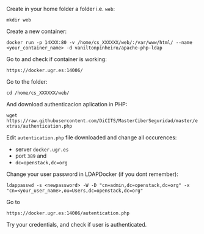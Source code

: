 
Create in your home folder a folder i.e. ```web```:

```mkdir web```

Create a new container:

```docker run -p 14XXX:80 -v /home/cs_XXXXXX/web/:/var/www/html/ --name <your_container_name> -d vaniltonpinheiro/apache-php-ldap```

Go to and check if container is working:

```https://docker.ugr.es:14006/```



Go to the folder:

```cd /home/cs_XXXXXX/web/```

And download authenticacion aplication in PHP:

```wget https://raw.githubusercontent.com/DiCITS/MasterCiberSeguridad/master/extras/authentication.php```

Edit ```autentication.php``` file downloaded and change all occurences:
- server ```docker.ugr.es```
- port ```389``` and
- ```dc=openstack,dc=org ```


Change your user password in LDAPDocker  (if you dont remember):

```ldappasswd -s <newpassword> -W -D "cn=admin,dc=openstack,dc=org" -x "cn=<your_user_name>,ou=Users,dc=openstack,dc=org"```

Go to 

```https://docker.ugr.es:14006/autentication.php```

Try your credentials, and check if user is authenticated.




